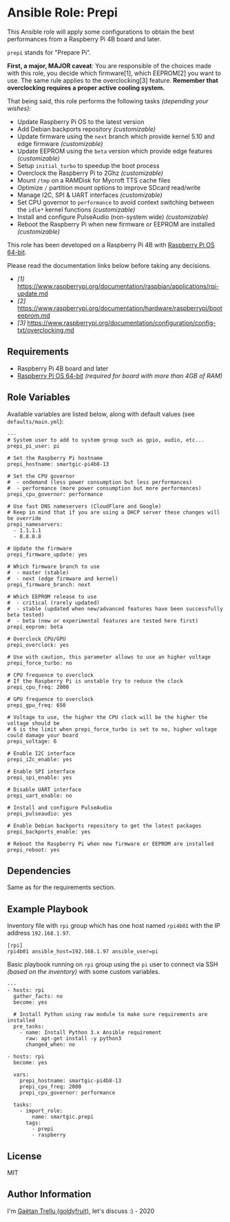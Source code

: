 # Ansible Role: Prepi

This Ansible role will apply some configurations to obtain the best performances from a Raspberry Pi 4B board and later.

`prepi` stands for "Prepare Pi".

**First, a major, MAJOR caveat**: You are responsible of the choices made with this role, you decide which firmware[1], which EEPROM[2] you want to use. The same rule applies to the overclocking[3] feature. **Remember that overclocking requires a proper active cooling system.**

That being said, this role performs the following tasks _(depending your wishes)_:

- Update Raspberry Pi OS to the latest version
- Add Debian backports repository _(customizable)_
- Update firmware using the `next` branch which provide kernel 5.10 and edge firmware _(customizable)_
- Update EEPROM using the `beta` version which provide edge features _(customizable)_
- Setup `initial_turbo` to speedup the boot process
- Overclock the Raspberry Pi to 2Ghz _(customizable)_
- Mount `/tmp` on a RAMDisk for Mycroft TTS cache files
- Optimize `/` partition mount options to improve SDcard read/write
- Manage I2C, SPI & UART interfaces _(customizable)_
- Set CPU governor to `performance` to avoid context switching between the `idle*` kernel functions _(customizable)_
- Install and configure PulseAudio (non-system wide) _(customizable)_
- Reboot the Raspberry Pi when new firmware or EEPROM are installed _(customizable)_

This role has been developed on a Raspberry Pi 4B with [Raspberry Pi OS 64-bit](https://downloads.raspberrypi.org/raspios_arm64/images).

Please read the documentation links below before taking any decisions.

- _[1]_ https://www.raspberrypi.org/documentation/raspbian/applications/rpi-update.md
- _[2]_ https://www.raspberrypi.org/documentation/hardware/raspberrypi/booteeprom.md
- _[3]_ https://www.raspberrypi.org/documentation/configuration/config-txt/overclocking.md

## Requirements

- Raspberry Pi 4B board and later
- [Raspberry Pi OS 64-bit](https://downloads.raspberrypi.org/raspios_arm64/images) _(required for board with more than 4GB of RAM)_

## Role Variables

Available variables are listed below, along with default values (see `defaults/main.yml`):

```
---
# System user to add to system group such as gpio, audio, etc...
prepi_pi_user: pi

# Set the Raspberry Pi hostname
prepi_hostname: smartgic-pi4b8-13

# Set the CPU governor
#  - ondemand (less power consumption but less performances)
#  - performance (more power consumption but more performances)
prepi_cpu_governor: performance

# Use fast DNS nameservers (CloudFlare and Google)
# Keep in mind that if you are using a DHCP server these changes will be override
prepi_nameservers:
  - 1.1.1.1
  - 8.8.8.8

# Update the firmware
prepi_firmware_update: yes

# Which firmware branch to use
#  - master (stable)
#  - next (edge firmware and kernel)
prepi_firmware_branch: next

# Which EEPROM release to use
#  - critical (rarely updated)
#  - stable (updated when new/advanced features have been successfully beta tested)
#  - beta (new or experimental features are tested here first)
prepi_eeprom: beta

# Overclock CPU/GPU
prepi_overclock: yes

# Use with caution, this parameter allows to use an higher voltage
prepi_force_turbo: no

# CPU frequence to overclock
# If the Raspberry Pi is unstable try to reduce the clock
prepi_cpu_freq: 2000

# GPU frequence to overclock
prepi_gpu_freq: 650

# Voltage to use, the higher the CPU clock will be the higher the voltage should be
# 6 is the limit when prepi_force_turbo is set to no, higher voltage could damage your board
prepi_voltage: 6

# Enable I2C interface
prepi_i2c_enable: yes

# Enable SPI interface
prepi_spi_enable: yes

# Disable UART interface
prepi_uart_enable: no

# Install and configure PulseAudio
prepi_pulseaudio: yes

# Enable Debian backports repository to get the latest packages
prepi_backports_enable: yes

# Reboot the Raspberry Pi when new firmware or EEPROM are installed
prepi_reboot: yes
```

## Dependencies

Same as for the requirements section.

## Example Playbook

Inventory file with `rpi` group which has one host named `rpi4b01` with the IP address `192.168.1.97`.

```
[rpi]
rpi4b01 ansible_host=192.168.1.97 ansible_user=pi
```

Basic playbook running on `rpi` group using the `pi` user to connect via SSH _(based on the inventory)_ with some custom variables.

```
---
- hosts: rpi
  gather_facts: no
  become: yes

  # Install Python using raw module to make sure requirements are installed
  pre_tasks:
    - name: Install Python 3.x Ansible requirement
      raw: apt-get install -y python3
      changed_when: no

- hosts: rpi
  become: yes

  vars:
    prepi_hostname: smartgic-pi4b8-13
    prepi_cpu_freq: 2000
    prepi_cpu_governor: performance

  tasks:
    - import_role:
        name: smartgic.prepi
      tags:
        - prepi
        - raspberry
```

## License

MIT

## Author Information

I'm [Gaëtan Trellu (goldyfruit)](https://smartgic.io/), let's discuss :) - 2020

